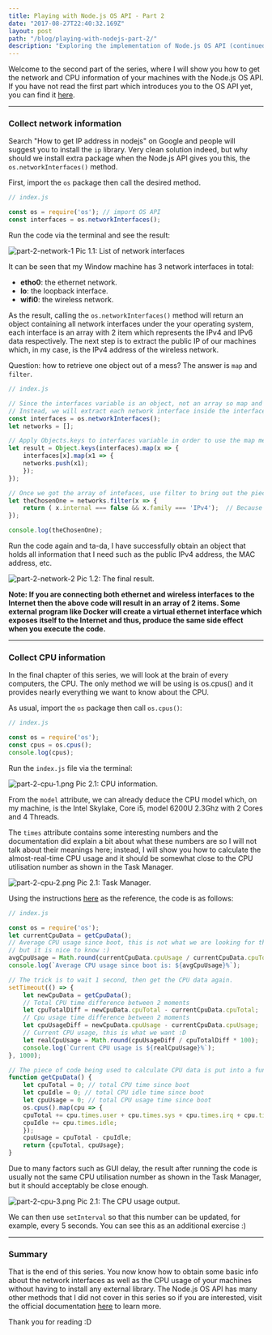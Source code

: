 ```yaml
---
title: Playing with Node.js OS API - Part 2
date: "2017-08-27T22:40:32.169Z"
layout: post
path: "/blog/playing-with-nodejs-part-2/"
description: "Exploring the implementation of Node.js OS API (continued)."
---
```


Welcome to the second part of the series, where I will show you how to get the network and CPU information of your machines with the Node.js OS API. If you have not read the first part which introduces you to the OS API yet, you can find it [here](/blog/playing-with-nodejs-part-1/). 
<!-- more -->

---------------------
### Collect network information
Search "How to get IP address in nodejs" on Google and people will suggest you to install the `ip` library. Very clean solution indeed, but why should we install extra package when the Node.js API gives you this, the `os.networkInterfaces()` method. 

First, import the `os` package then call the desired method.

```javascript
// index.js

const os = require('os'); // import OS API
const interfaces = os.networkInterfaces();
```

Run the code via the terminal and see the result:

<div class="text-center mb-2">
    <img class="rounded img-fluid" src="./part-2-network-1.jpg" alt="part-2-network-1">
    Pic 1.1: List of network interfaces
</div>

It can be seen that my Window machine has 3 network interfaces in total: 
- **etho0**: the ethernet network.
- **lo**: the loopback interface.
- **wifi0**: the wireless network.

As the result, calling the `os.networkInterfaces()` method will return an object containing all network interfaces under the your operating system, each interface is an array with 2 item which represents the IPv4 and IPv6 data respectively. The next step is to extract the public IP of our machines which, in my case, is the IPv4 address of the wireless network.

Question: how to retrieve one object out of a mess? The answer is `map` and `filter`.

```javascript
// index.js

// Since the interfaces variable is an object, not an array so map and filter can not be used on it. 
// Instead, we will extract each network interface inside the interfaces object and put them into a seperate array.
const interfaces = os.networkInterfaces();
let networks = [];

// Apply Objects.keys to interfaces variable in order to use the map method
let result = Object.keys(interfaces).map(x => { 
    interfaces[x].map(x1 => {
    networks.push(x1);
    });
});

// Once we got the array of intefaces, use filter to bring out the piece of data that we want
let theChosenOne = networks.filter(x => {
    return ( x.internal === false && x.family === 'IPv4');  // Because I want to get the public IPv4 address
});

console.log(theChosenOne);
```

Run the code again and ta-da, I have successfully obtain an object that holds all information that I need such as the public IPv4 address, the MAC address, etc.

<div class="text-center mb-2">
    <img class="rounded img-fluid" src="./part-2-network-2.jpg" alt="part-2-network-2">
    Pic 1.2: The final result.
</div>

**Note: If you are connecting both ethernet and wireless interfaces to the Internet then the above code will result in an array of 2 items. Some external program like Docker will create a virtual ethernet interface which exposes itself to the Internet and thus, produce the same side effect when you execute the code.**

---------------------
### Collect CPU information
In the final chapter of this series, we will look at the brain of every computers, the CPU. The only method we will be using is os.cpus() and it provides nearly everything we want to know about the CPU.

As usual, import the `os` package then call `os.cpus()`:

```javascript 
// index.js

const os = require('os');
const cpus = os.cpus();
console.log(cpus);
```

Run the `index.js` file via the terminal:

<div class="text-center mb-2">
    <img class="rounded img-fluid" src="./part-2-cpu-1.jpg" alt="part-2-cpu-1.png">
    Pic 2.1: CPU information.
</div>

From the `model` attribute, we can already deduce the CPU model which, on my machine, is the Intel Skylake, Core i5, model 6200U 2.3Ghz with 2 Cores and 4 Threads.

The `times` attribute contains some interesting numbers and the documentation did explain a bit about what these numbers are so I will not talk about their meanings here; instead, I will show you how to calculate the almost-real-time CPU usage and it should be somewhat close to the CPU utilisation number as shown in the Task Manager.

<div class="text-center mb-2">
    <img class="rounded img-fluid" src="./part-2-cpu-2.jpg" alt="part-2-cpu-2.png">
    Pic 2.1: Task Manager.
</div>

Using the instructions [here](https://github.com/Leo-G/DevopsWiki/wiki/How-Linux-CPU-Usage-Time-and-Percentage-is-calculated) as the reference, the code is as follows:

```javascript
// index.js

const os = require('os');
let currentCpuData = getCpuData();
// Average CPU usage since boot, this is not what we are looking for though
// but it is nice to know :)
avgCpuUsage = Math.round(currentCpuData.cpuUsage / currentCpuData.cpuTotal * 100); 
console.log(`Average CPU usage since boot is: ${avgCpuUsage}%`);

// The trick is to wait 1 second, then get the CPU data again.
setTimeout(() => {
    let newCpuData = getCpuData();
    // Total CPU time difference between 2 moments
    let cpuTotalDiff = newCpuData.cpuTotal - currentCpuData.cpuTotal;
    // Cpu usage time difference between 2 moments
    let cpuUsageDiff = newCpuData.cpuUsage - currentCpuData.cpuUsage;
    // Current CPU usage, this is what we want :D
    let realCpuUsage = Math.round(cpuUsageDiff / cpuTotalDiff * 100);
    console.log(`Current CPU usage is ${realCpuUsage}%`);
}, 1000);

// The piece of code being used to calculate CPU data is put into a function to avoid code redundancy.
function getCpuData() { 
    let cpuTotal = 0; // total CPU time since boot
    let cpuIdle = 0; // total CPU idle time since boot
    let cpuUsage = 0; // total CPU usage time since boot
    os.cpus().map(cpu => {
    cpuTotal += cpu.times.user + cpu.times.sys + cpu.times.irq + cpu.times.idle + cpu.times.nice;
    cpuIdle += cpu.times.idle;
    });
    cpuUsage = cpuTotal - cpuIdle;
    return {cpuTotal, cpuUsage};
}
```

Due to many factors such as GUI delay, the result after running the code is usually not the same CPU utilisation number as shown in the Task Manager, but it should acceptably be close enough.

<div class="text-center mb-2">
    <img class="rounded img-fluid" src="./part-2-cpu-3.jpg" alt="part-2-cpu-3.png">
    Pic 2.1: The CPU usage output.
</div>

We can then use `setInterval` so that this number can be updated, for example, every 5 seconds. You can see this as an additional exercise :)

---------------------
### Summary
That is the end of this series. You now know how to obtain some basic info about the network interfaces as well as the CPU usage of your machines without having to install any external library. The Node.js OS API has many other methods that I did not cover in this series so if you are interested, visit the official documentation [here](https://nodejs.org/api/os.html) to learn more.

Thank you for reading :D
